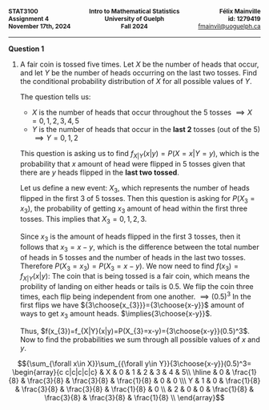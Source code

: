 <div style="display: flex; justify-content: space-between; font-size: 0.85em; margin-bottom: 0;">
    <div style="text-align: left;">
        <strong>STAT3100</strong><br>
        <strong>Assignment 4</strong><br>
        <strong>November 17th, 2024</strong>
    </div>
    <div style="text-align: center;">
        <strong>Intro to Mathematical Statistics</strong><br>
        <strong>University of Guelph</strong><br>
        <strong>Fall 2024</strong>
    </div>
    <div style="text-align: right;">
        <strong>Félix Mainville</strong><br>
        <strong>id: 1279419</strong><br>
        <a href="mailto:fmainvil@uoguelph.ca">fmainvil@uoguelph.ca</a>
    </div>
</div>

<hr style=font-size: 0.85em;>

**Question 1**
1. A fair coin is tossed five times. Let $X$ be the number of heads that occur, and let $Y$ be the number of heads occurring on the last two tosses. Find the conditional probability distribution of $X$ for all possible values of $Y$.
   
   The question tells us:
    - $X$ is the number of heads that occur throughout the 5 tosses $\implies X ={0,1,2,3,4,5}$
	-  $Y$ is the number of heads that occur in the **last 2** tosses (out of the 5) $\implies Y = {0,1,2}$
	
	This question is asking us to find $f_{X|Y}(x|y)=P(X=x|Y=y)$, which is the probability that $x$ amount of head were flipped in 5 tosses given that there are $y$ heads flipped in the **last two tossed**. 
	
	Let us define a new event: $X_{3 }$, which represents the number of heads flipped in the first 3 of 5 tosses. Then this question is asking for $P(X_{3}=x_{3})$, the probability of getting $x_{3}$ amount of head within the first three tosses. This implies that $X_{3}=0,1,2,3$. 
	
	Since $x_3$ is the amount of heads flipped in the first 3 tosses, then it follows that $x_3=x-y$, which is the difference between the total number of heads in 5 tosses and the number of heads in the last two tosses.
	Therefore $P(X_{3}=x_{3})=P(X_{3}=x-y)$. We now need to find $f(x_{3})=f_{X|Y}(x|y)$:
	The coin that is being tossed is a fair coin, which means the probility of landing on either heads or tails is $0.5$. We flip the coin three times, each flip being independent from one another. $\implies(0.5)^3$
	In the first flips we have ${3\choose{x_{3}}}={3\choose{x-y}}$ amount of ways to get $x_{3}$ amount heads. $\implies{3\choose{x-y}}$.
	
	Thus, $f(x_{3})=f_{X|Y}(x|y)=P(X_{3}=x-y)={3\choose{x-y}}(0.5)^3$. Now to find the probabilities we sum through all possible values of $x$ and $y$.
		
$${\sum_{\forall x\in X}}\sum_{{\forall y\in Y}}{3\choose{x-y}}(0.5)^3=
 \begin{array}{c c|c|c|c|c}
   & X & 0 & 1 & 2 & 3 & 4 & 5\\
\hline
  & 0 & \frac{1}{8} & \frac{3}{8} & \frac{3}{8} & \frac{1}{8} & 0 & 0 \\\
Y & 1 & 0 & \frac{1}{8} & \frac{3}{8} & \frac{3}{8} & \frac{1}{8} & 0 \\
  & 2 & 0 & 0 & \frac{1}{8} & \frac{3}{8} & \frac{3}{8} & \frac{1}{8} \\
\end{array}$$


 

